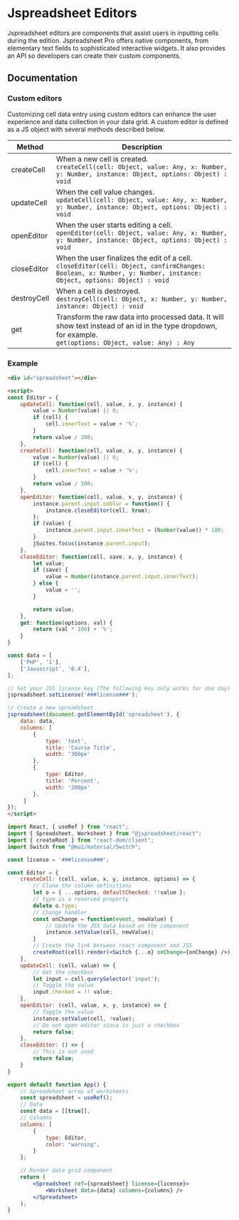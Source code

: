# Jspreadsheet Editors

Jspreadsheet editors are components that assist users in inputting cells during the edition. Jspreadsheet Pro offers native components, from elementary text fields to sophisticated interactive widgets. It also provides an API so developers can create their custom components.


## Documentation

### Custom editors

Customizing cell data entry using custom editors can enhance the user experience and data collection in your data grid. A custom editor is defined as a JS object with several methods described below.

| Method      | Description                                                                                                                                                          |
| ------------|----------------------------------------------------------------------------------------------------------------------------------------------------------------------|
| createCell  | When a new cell is created.<br/>`createCell(cell: Object, value: Any, x: Number, y: Number, instance: Object, options: Object) : void`                               |
| updateCell  | When the cell value changes.<br/>`updateCell(cell: Object, value: Any, x: Number, y: Number, instance: Object, options: Object) : void`                              |
| openEditor  | When the user starts editing a cell.<br/>`openEditor(cell: Object, value: Any, x: Number, y: Number, instance: Object, options: Object) : void`                      |
| closeEditor | When the user finalizes the edit of a cell.<br/>`closeEditor(cell: Object, confirmChanges: Boolean, x: Number, y: Number, instance: Object, options: Object) : void` |
| destroyCell | When a cell is destroyed.<br/>`destroyCell(cell: Object, x: Number, y: Number, instance: Object) : void`                                                             |
| get         | Transform the raw data into processed data. It will show text instead of an id in the type dropdown, for example.<br/>`get(options: Object, value: Any) : Any`       |


### Example

```html
<div id="spreadsheet"></div>

<script>
const Editor = {
    updateCell: function(cell, value, x, y, instance) {
        value = Number(value) || 0;
        if (cell) {
            cell.innerText = value + '%';
        }
        return value / 100;
    },
    createCell: function(cell, value, x, y, instance) {
        value = Number(value) || 0;
        if (cell) {
            cell.innerText = value + '%';
        }
        return value / 100;
    },
    openEditor: function(cell, value, x, y, instance) {
        instance.parent.input.onblur = function() {
            instance.closeEditor(cell, true);
        };
        if (value) {
            instance.parent.input.innerText = (Number(value)) * 100;
        }
        jSuites.focus(instance.parent.input);
    },
    closeEditor: function(cell, save, x, y, instance) {
        let value;
        if (save) {
            value = Number(instance.parent.input.innerText);
        } else {
            value = '';
        }

        return value;
    },
    get: function(options, val) {
        return (val * 100) + '%';
    }
}

const data = [
    ['PHP', '1'],
    ['Javascript', '0.4'],
];

// Set your JSS license key (The following key only works for one day)
jspreadsheet.setLicense('###license###');

// Create a new spreadsheet
jspreadsheet(document.getElementById('spreadsheet'), {
    data: data,
    columns: [
        {
            type: 'text',
            title: 'Course Title',
            width: '300px'
        },
        {
            type: Editor,
            title: 'Percent',
            width: '200px'
        },
     ]
});
</script>
```
```jsx
import React, { useRef } from "react";
import { Spreadsheet, Worksheet } from "@jspreadsheet/react";
import { createRoot } from "react-dom/client";
import Switch from "@mui/material/Switch";

const license = '###license###';

const Editor = {
    createCell: (cell, value, x, y, instance, options) => {
        // Clone the column definitions
        let o = { ...options, defaultChecked: !!value };
        // type is a reserved property
        delete o.type;
        // Change handler
        const onChange = function(event, newValue) {
            // Update the JSS data based on the component
            instance.setValue(cell, newValue);
        }
        // Create the link between react component and JSS
        createRoot(cell).render(<Switch {...o} onChange={onChange} />);
    },
    updateCell: (cell, value) => {
        // Get the checkbox
        let input = cell.querySelector('input');
        // Toggle the value
        input.checked = !! value;
    },
    openEditor: (cell, value, x, y, instance) => {
        // Toggle the value
        instance.setValue(cell, !value);
        // Do not open editor since is just a checkbox
        return false;
    },
    closeEditor: () => {
        // This is not used
        return false;
    }
}

export default function App() {
    // Spreadsheet array of worksheets
    const spreadsheet = useRef();
    // Data
    const data = [[true]],
    // Columns
    columns: [
        {
            type: Editor,
            color: "warning",
        }
    ];

    // Render data grid component
    return (
        <Spreadsheet ref={spreadsheet} license={license}>
            <Worksheet data={data} columns={columns} />
        </Spreadsheet>
    );
}
```
